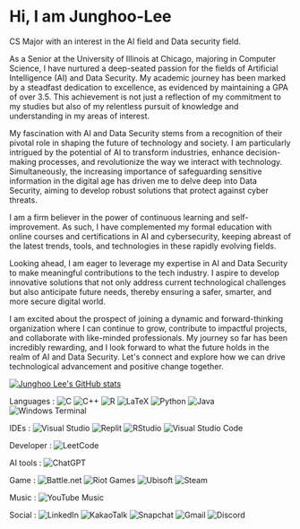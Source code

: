 # Hi, I am Junghoo-Lee
CS Major with an interest in the AI field and Data security field.

As a Senior at the University of Illinois at Chicago, majoring in Computer Science, I have nurtured a deep-seated passion for the fields of Artificial Intelligence (AI) and Data Security. My academic journey has been marked by a steadfast dedication to excellence, as evidenced by maintaining a GPA of over 3.5. This achievement is not just a reflection of my commitment to my studies but also of my relentless pursuit of knowledge and understanding in my areas of interest.

My fascination with AI and Data Security stems from a recognition of their pivotal role in shaping the future of technology and society. I am particularly intrigued by the potential of AI to transform industries, enhance decision-making processes, and revolutionize the way we interact with technology. Simultaneously, the increasing importance of safeguarding sensitive information in the digital age has driven me to delve deep into Data Security, aiming to develop robust solutions that protect against cyber threats.

I am a firm believer in the power of continuous learning and self-improvement. As such, I have complemented my formal education with online courses and certifications in AI and cybersecurity, keeping abreast of the latest trends, tools, and technologies in these rapidly evolving fields.

Looking ahead, I am eager to leverage my expertise in AI and Data Security to make meaningful contributions to the tech industry. I aspire to develop innovative solutions that not only address current technological challenges but also anticipate future needs, thereby ensuring a safer, smarter, and more secure digital world.

I am excited about the prospect of joining a dynamic and forward-thinking organization where I can continue to grow, contribute to impactful projects, and collaborate with like-minded professionals. My journey so far has been incredibly rewarding, and I look forward to what the future holds in the realm of AI and Data Security. Let's connect and explore how we can drive technological advancement and positive change together.

[![Junghoo Lee's GitHub stats](https://github-readme-stats.vercel.app/api?username=JadeLee01&show_icons=true&theme=dark)](https://github.com/anuraghazra/github-readme-stats)


Languages :
![C](https://img.shields.io/badge/c-%2300599C.svg?style=flat-square&logo=c&logoColor=white) ![C++](https://img.shields.io/badge/c++-%2300599C.svg?style=flat-square&logo=c%2B%2B&logoColor=white) ![R](https://img.shields.io/badge/r-%23276DC3.svg?style=flat-square&logo=r&logoColor=white) ![LaTeX](https://img.shields.io/badge/latex-%23008080.svg?style=flat-square&logo=latex&logoColor=white) ![Python](https://img.shields.io/badge/python-3670A0?style=flat-square&logo=python&logoColor=ffdd54) ![Java](https://img.shields.io/badge/java-%23ED8B00.svg?style=flat-square&logo=openjdk&logoColor=white) ![Windows Terminal](https://img.shields.io/badge/Windows%20Terminal-%234D4D4D.svg?style=flat-square&logo=windows-terminal&logoColor=white)

IDEs :
![Visual Studio](https://img.shields.io/badge/Visual%20Studio-5C2D91.svg?style=flat-square&logo=visual-studio&logoColor=white) ![Replit](https://img.shields.io/badge/Replit-DD1200?style=flat-square&logo=Replit&logoColor=white) ![RStudio](https://img.shields.io/badge/RStudio-4285F4?style=flat-square&logo=rstudio&logoColor=white) ![Visual Studio Code](https://img.shields.io/badge/Visual%20Studio%20Code-0078d7.svg?style=flat-square&logo=visual-studio-code&logoColor=white)

Developer :
![LeetCode](https://img.shields.io/badge/LeetCode-000000?style=flat-square&logo=LeetCode&logoColor=#d16c06)

AI tools : 
![ChatGPT](https://img.shields.io/badge/chatGPT-74aa9c?style=flat-square&logo=openai&logoColor=white)

Game : 
![Battle.net](https://img.shields.io/badge/battle.net-%2300AEFF.svg?style=flat-square&logo=battle.net&logoColor=white) ![Riot Games](https://img.shields.io/badge/riotgames-D32936.svg?style=flat-square&logo=riotgames&logoColor=white) ![Ubisoft](https://img.shields.io/badge/Ubisoft-%23F5F5F5.svg?style=flat-square&logo=Ubisoft&logoColor=black) ![Steam](https://img.shields.io/badge/steam-%23000000.svg?style=flat-square&logo=steam&logoColor=white)

Music :
![YouTube Music](https://img.shields.io/badge/YouTube_Music-FF0000?style=flat-square&logo=youtube-music&logoColor=white)

Social :
![LinkedIn](https://img.shields.io/badge/linkedin-%230077B5.svg?style=flat-square&logo=linkedin&logoColor=white) ![KakaoTalk](https://img.shields.io/badge/kakaotalk-ffcd00.svg?style=flat-square&logo=kakaotalk&logoColor=000000) ![Snapchat](https://img.shields.io/badge/Snapchat-%23FFFC00.svg?style=flat-square&logo=Snapchat&logoColor=white) ![Gmail](https://img.shields.io/badge/Gmail-D14836?style=flat-square&logo=gmail&logoColor=white) ![Discord](https://img.shields.io/badge/Discord-%235865F2.svg?style=flat-square&logo=discord&logoColor=white)
